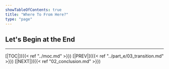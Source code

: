 ```yaml
---
showTableOfContents: true
title: "Where To From Here?"
type: "page"
---
```

## Let's Begin at the End


___
[|TOC|]({{< ref "../moc.md" >}})
[|PREV|]({{< ref "../part_e/03_transition.md" >}})
[|NEXT|]({{< ref "02_conclusion.md" >}})